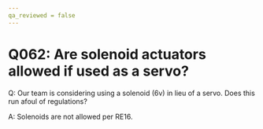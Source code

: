 ```yaml
---
qa_reviewed = false
---
```


# Q062: Are solenoid actuators allowed if used as a servo?

Q: Our team is considering using a solenoid (6v) in lieu of a servo. Does this run afoul of regulations?

A: Solenoids are not allowed per RE16.